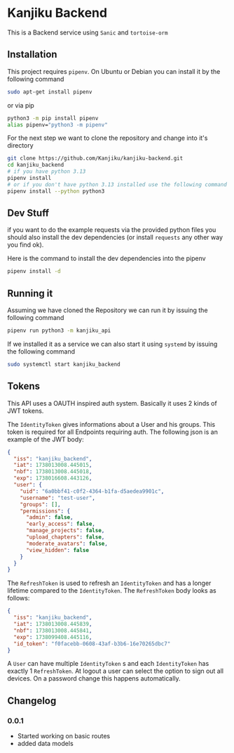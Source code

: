 # Kanjiku Backend

This is a Backend service using `Sanic` and `tortoise-orm`

## Installation

This project requires `pipenv`.
On Ubuntu or Debian you can install it by the following command

``` bash
sudo apt-get install pipenv
```
or via pip

``` bash
python3 -m pip install pipenv
alias pipenv="python3 -m pipenv"
```

For the next step we want to clone the repository and change into it's directory

``` bash
git clone https://github.com/Kanjiku/kanjiku-backend.git
cd kanjiku_backend
# if you have python 3.13
pipenv install
# or if you don't have python 3.13 installed use the following command to use your currently installed python3
pipenv install --python python3
```
## Dev Stuff

if you want to do the example requests via the provided python files you should also install the dev dependencies
(or install `requests` any other way you find ok).

Here is the command to install the dev dependencies into the pipenv

```bash
pipenv install -d
```

## Running it

Assuming we have cloned the Repository we can run it by issuing the following command

``` bash
pipenv run python3 -m kanjiku_api
```

If we installed it as a service we can also start it using `systemd` by issuing the following command
``` bash
sudo systemctl start kanjiku_backend
```
## Tokens
This API uses a OAUTH inspired auth system. Basically it uses 2 kinds of JWT tokens.

The `IdentityToken` gives informations about a User and his groups. This token is required for all Endpoints requiring auth.
The following json is an example of the JWT body:
```json
{
  "iss": "kanjiku_backend",
  "iat": 1738013008.445015,
  "nbf": 1738013008.445018,
  "exp": 1738016608.443126,
  "user": {
    "uid": "6a0bbf41-c0f2-4364-b1fa-d5aedea9901c",
    "username": "test-user",
    "groups": [],
    "permissions": {
      "admin": false,
      "early_access": false,
      "manage_projects": false,
      "upload_chapters": false,
      "moderate_avatars": false,
      "view_hidden": false
    }
  }
}
```

The `RefreshToken` is used to refresh an `IdentityToken` and has a longer lifetime compared to the `IdentityToken`. The `RefreshToken` body looks as follows:
```json
{
  "iss": "kanjiku_backend",
  "iat": 1738013008.445839,
  "nbf": 1738013008.445841,
  "exp": 1738099408.445116,
  "id_token": "f0facebb-0608-43af-b3b6-16e70265dbc7"
}
```

A `User` can have multiple `IdentityToken` s and each `IdentityToken` has exactly 1 `RefreshToken`. At logout a user can select the option to sign out all devices. On a password change this happens automatically.

## Changelog

### 0.0.1
* Started working on basic routes
* added data models